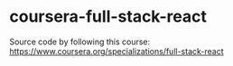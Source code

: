 # coursera-full-stack-react
Source code by following this course: https://www.coursera.org/specializations/full-stack-react
